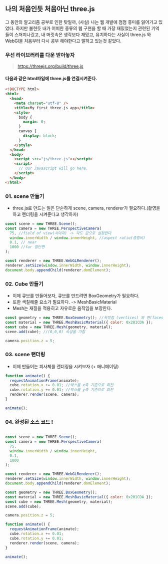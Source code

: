 ## 나의 처음인듯 처음아닌 three.js

그 동안의 알고리즘 공부로 인한 탓일까, (사실) 나는 웹 개발에 점점 흥미를 잃어가고 있었다.
하지만 불현듯 내가 어떠한 종류의 웹 구현을 할 때 가장 재밌었는지 관련된 기억들이 스쳐지나갔고,
내 머릿속은 생각보다 재밌고, 유치하다는 사실이 three.js 와 WebGl을 처음부터 다시 공부 해야한다고 말하고 있는것 같았다.


### 우선 라이브러리를 다운 받아놓자
> https://threejs.org/build/three.js

#### 다음과 같은 html파일에 three.js를 연결시켜준다.

```html
<!DOCTYPE html>
<html>
  <head>
    <meta charset="utf-8" />
    <title>My first three.js app</title>
    <style>
      body {
        margin: 0;
      }
      canvas {
        display: block;
      }
    </style>
  </head>
  <body>
    <script src="js/three.js"></script>
    <script>
      // Our Javascript will go here.
    </script>
  </body>
</html>
```

### 01. scene 만들기

- three.js로 만드는 일은 단순하게 scene, camera, renderer가 필요하다.(촬영을 하고 렌더링을 시켜준다고 생각하자)

```js
const scene = new THREE.Scene();
const camera = new THREE.PerspectiveCamera(
  75, //field of view(시야각) -> 각도 값으로 설정한다
  window.innerWidth / window.innerHeight, //aspect ratio(종횡비)
  0.1, // near
  1000 //far 절단면
);

const renderer = new THREE.WebGLRenderer();
renderer.setSize(window.innerWidth, window.innerHeight);
document.body.appendChild(renderer.domElement);
```


### 02. Cube 만들기

- 이제 큐브를 만들어보자, 큐브를 만드려면 BoxGeometry가 필요하다.
- 또한 색칠해줄 요소가 필요하다. -> MeshBasicMaterial
- Mesh는 재질을 적용히고 자유로운 움직임을 보장한다.

```js
const geometry = new THREE.BoxGeometry(); //꼭짓점 (vertices) 와 면(faces)이 포함
const material = new THREE.MeshBasicMaterial({ color: 0x201CDA });
const cube = new THREE.Mesh(geometry, material);
scene.add(cube); //(0,0,0) 속성을 가짐

camera.position.z = 5;
```



### 03. scene 랜더링
- 이제 만들어논 피사체를 랜더링을 시켜보자 (+ 애니메이팅)

```js
function animate() {
  requestAnimationFrame(animate);
  cube.rotation.x += 0.01; //박스를 x축 기준으로 회전
  cube.rotation.y += 0.01; //박스를 y축 기준으로 회전
  renderer.render(scene, camera);
}

animate();
```

### 04. 완성된 소스 코드 !


```js

const scene = new THREE.Scene();
const camera = new THREE.PerspectiveCamera(
  75, 
  window.innerWidth / window.innerHeight, 
  0.1, 
  1000 
);

const renderer = new THREE.WebGLRenderer();
renderer.setSize(window.innerWidth, window.innerHeight);
document.body.appendChild(renderer.domElement);

const geometry = new THREE.BoxGeometry(); 
const material = new THREE.MeshBasicMaterial({ color: 0x201CDA });
const cube = new THREE.Mesh(geometry, material);
scene.add(cube); 

camera.position.z = 5;

function animate() {
  requestAnimationFrame(animate);
  cube.rotation.x += 0.01;
  cube.rotation.y += 0.01;
  renderer.render(scene, camera);
}

animate();

```

